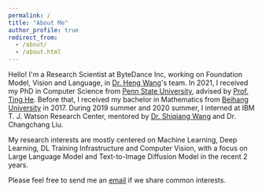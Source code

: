 ```yaml
---
permalink: /
title: "About Me"
author_profile: true
redirect_from: 
  - /about/
  - /about.html
---
```


Hello! I'm a Research Scientist at ByteDance Inc, working on Foundation Model, Vision and Language, in [Dr. Heng Wang](https://hengcv.github.io/)'s team. In 2021, I received my PhD in Computer Science from [Penn State University](https://www.eecs.psu.edu/departments/EECS-Departments-Computer-Science-Engineering3.aspx), advised by [Prof. Ting He](https://nsrg.cse.psu.edu/members/ting-he/). Before that, I received my bachelor in Mathematics from [Beihang University](https://www.buaa.edu.cn/) in 2017. During 2019 summer and 2020 summer, I interned at IBM T. J. Watson Research Center, mentored by [Dr. Shiqiang Wang](https://shiqiang.wang/) and Dr. Changchang Liu. 

My research interests are mostly centered on Machine Learning, Deep Learning, DL Training Infrastructure and Computer Vision, with a focus on Large Language Model and Text-to-Image Diffusion Model in the recent 2 years. 

Please feel free to send me an [email](hll.cs1995@gmail.com) if we share common interests. 